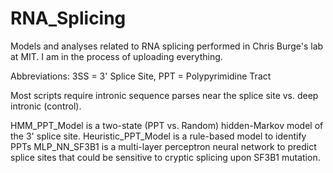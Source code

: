 # RNA_Splicing
Models and analyses related to RNA splicing performed in Chris Burge's lab at MIT. I am in the process of uploading everything.

Abbreviations: 3SS = 3' Splice Site, PPT = Polypyrimidine Tract

Most scripts require intronic sequence parses near the splice site vs. deep intronic (control).

HMM_PPT_Model is a two-state (PPT vs. Random) hidden-Markov model of the 3' splice site.
Heuristic_PPT_Model is a rule-based model to identify PPTs 
MLP_NN_SF3B1 is a multi-layer perceptron neural network to predict splice sites that could be sensitive to cryptic splicing upon SF3B1 mutation.
